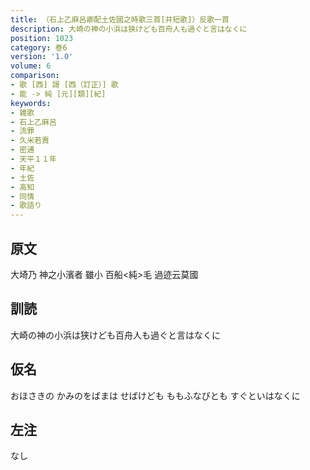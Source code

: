 ```yaml
---
title: （石上乙麻呂卿配土佐國之時歌三首[并短歌]）反歌一首
description: 大崎の神の小浜は狭けども百舟人も過ぐと言はなくに
position: 1023
category: 巻6
version: '1.0'
volume: 6
comparison:
- 歌 [西] 謌 [西（訂正）] 歌
- 能 -> 純 [元][類][紀]
keywords:
- 雑歌
- 石上乙麻呂
- 流罪
- 久米若賣
- 密通
- 天平１１年
- 年紀
- 土佐
- 高知
- 同情
- 歌語り
---
```


## 原文

大埼乃 神之小濱者 雖小 百船<純>毛 過迹云莫國

## 訓読

大崎の神の小浜は狭けども百舟人も過ぐと言はなくに

## 仮名

おほさきの かみのをばまは せばけども ももふなびとも すぐといはなくに

## 左注

なし
